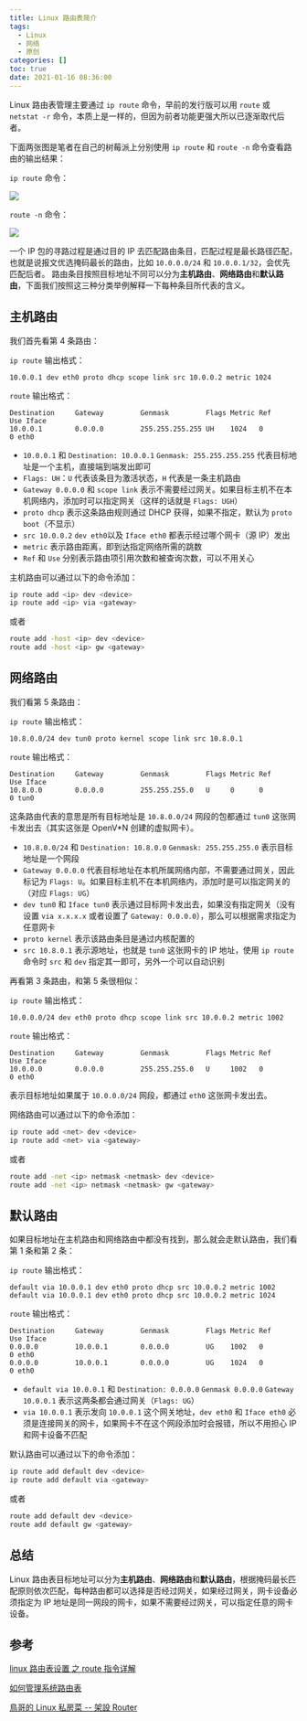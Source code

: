 ```yaml
---
title: Linux 路由表简介
tags:
  - Linux
  - 网络
  - 原创
categories: []
toc: true
date: 2021-01-16 08:36:00
---
```



Linux 路由表管理主要通过 `ip route` 命令，早前的发行版可以用 `route` 或 `netstat -r` 命令，本质上是一样的，但因为前者功能更强大所以已逐渐取代后者。

下面两张图是笔者在自己的树莓派上分别使用 `ip route` 和 `route -n` 命令查看路由的输出结果：

`ip route` 命令：

![](20210115222525666_23589.png)


`route -n` 命令：

![](20210115222608103_9196.png)

一个 IP 包的寻路过程是通过目的 IP 去匹配路由条目，匹配过程是最长路径匹配，也就是说报文优选掩码最长的路由，比如 `10.0.0.0/24` 和 `10.0.0.1/32`，会优先匹配后者。
路由条目按照目标地址不同可以分为**主机路由**、**网络路由**和**默认路由**，下面我们按照这三种分类举例解释一下每种条目所代表的含义。

<!-- more -->


## 主机路由

我们首先看第 4 条路由：

`ip route`  输出格式：

```
10.0.0.1 dev eth0 proto dhcp scope link src 10.0.0.2 metric 1024
```

`route`  输出格式：

```
Destination     Gateway         Genmask         Flags Metric Ref    Use Iface
10.0.0.1        0.0.0.0         255.255.255.255 UH    1024   0        0 eth0
```

- `10.0.0.1` 和 `Destination: 10.0.0.1` `Genmask: 255.255.255.255` 代表目标地址是一个主机，直接端到端发出即可
- `Flags: UH`：`U` 代表该条目为激活状态，`H` 代表是一条主机路由
- `Gateway 0.0.0.0` 和 `scope link` 表示不需要经过网关。如果目标主机不在本机网络内，添加时可以指定网关（这样的话就是 `Flags: UGH`）
- `proto dhcp` 表示这条路由规则通过 DHCP 获得，如果不指定，默认为 `proto boot`（不显示）
- `src 10.0.0.2` `dev eth0`以及 `Iface eth0` 都表示经过哪个网卡（源 IP）发出
- `metric` 表示路由距离，即到达指定网络所需的跳数
- `Ref` 和 `Use` 分别表示路由项引用次数和被查询次数，可以不用关心

主机路由可以通过以下的命令添加：

```sh
ip route add <ip> dev <device>
ip route add <ip> via <gateway>
```

或者

```sh
route add -host <ip> dev <device>
route add -host <ip> gw <gateway>
```


## 网络路由

我们看第 5 条路由：

`ip route`  输出格式：

```
10.8.0.0/24 dev tun0 proto kernel scope link src 10.8.0.1
```

`route` 输出格式：

```
Destination     Gateway         Genmask         Flags Metric Ref    Use Iface
10.8.0.0        0.0.0.0         255.255.255.0   U     0      0        0 tun0
```

这条路由代表的意思是所有目标地址是 `10.8.0.0/24` 网段的包都通过 `tun0` 这张网卡发出去（其实这张是 OpenV*N 创建的虚拟网卡）。
- `10.8.0.0/24` 和 `Destination: 10.8.0.0` `Genmask: 255.255.255.0` 表示目标地址是一个网段
- `Gateway 0.0.0.0` 代表目标地址在本机所属网络内部，不需要通过网关，因此标记为 `Flags: U`。如果目标主机不在本机网络内，添加时是可以指定网关的（对应 `Flags: UG`）
- `dev tun0` 和 `Iface tun0` 表示通过目标网卡发出去，如果没有指定网关（没有设置 `via x.x.x.x` 或者设置了 `Gateway: 0.0.0.0`），那么可以根据需求指定为任意网卡
- `proto kernel` 表示该路由条目是通过内核配置的
- `src 10.8.0.1` 表示源地址，也就是 `tun0` 这张网卡的 IP 地址，使用 `ip route` 命令时 `src` 和 `dev` 指定其一即可，另外一个可以自动识别


再看第 3 条路由，和第 5 条很相似：

`ip route`  输出格式：

```
10.0.0.0/24 dev eth0 proto dhcp scope link src 10.0.0.2 metric 1002
```

`route`  输出格式：

```
Destination     Gateway         Genmask         Flags Metric Ref    Use Iface
10.0.0.0        0.0.0.0         255.255.255.0   U     1002   0        0 eth0
```

表示目标地址如果属于 `10.0.0.0/24` 网段，都通过 `eth0` 这张网卡发出去。


网络路由可以通过以下的命令添加：

```sh
ip route add <net> dev <device>
ip route add <net> via <gateway>
```

或者

```sh
route add -net <ip> netmask <netmask> dev <device>
route add -net <ip> netmask <netmask> gw <gateway>
```


## 默认路由

如果目标地址在主机路由和网络路由中都没有找到，那么就会走默认路由，我们看第 1 条和第 2 条：

`ip route`  输出格式：

```
default via 10.0.0.1 dev eth0 proto dhcp src 10.0.0.2 metric 1002
default via 10.0.0.1 dev eth0 proto dhcp src 10.0.0.2 metric 1024
```

`route`  输出格式：
```
Destination     Gateway         Genmask         Flags Metric Ref    Use Iface
0.0.0.0         10.0.0.1        0.0.0.0         UG    1002   0        0 eth0
0.0.0.0         10.0.0.1        0.0.0.0         UG    1024   0        0 eth0
```

- `default via 10.0.0.1` 和 `Destination: 0.0.0.0` `Genmask 0.0.0.0` `Gateway 10.0.0.1` 表示这两条都会通过网关（`Flags: UG`）
- `via 10.0.0.1` 表示发向 `10.0.0.1` 这个网关地址，`dev eth0` 和 `Iface eth0` 必须是连接网关的网卡，如果网卡不在这个网段添加时会报错，所以不用担心 IP 和网卡设备不匹配


默认路由可以通过以下的命令添加：

```sh
ip route add default dev <device>
ip route add default via <gateway>
```

或者

```sh
route add default dev <device>
route add default gw <gateway>
```


## 总结

Linux 路由表目标地址可以分为**主机路由**、**网络路由**和**默认路由**，根据掩码最长匹配原则依次匹配，每种路由都可以选择是否经过网关，如果经过网关，网卡设备必须指定为 IP 地址是同一网段的网卡，如果不需要经过网关，可以指定任意的网卡设备。


## 参考

[linux 路由表设置 之 route 指令详解](https://cloud.tencent.com/developer/article/1441501)

[如何管理系统路由表](https://www.gitdig.com/post/2019-05-18-route-command/)

[鳥哥的 Linux 私房菜 -- 架設 Router](http://linux.vbird.org/linux_server/0230router.php)

